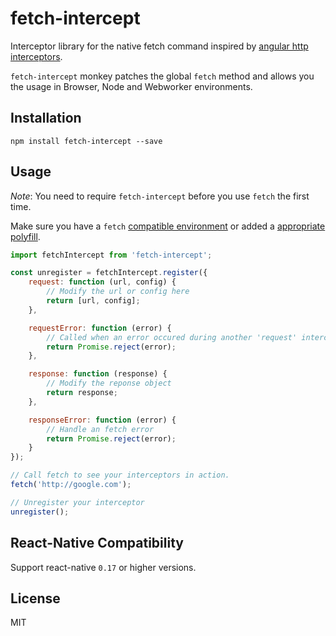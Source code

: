# fetch-intercept

Interceptor library for the native fetch command inspired by [angular http interceptors](https://docs.angularjs.org/api/ng/service/$http).

`fetch-intercept` monkey patches the global `fetch` method and allows you the usage in Browser, Node and Webworker environments.

## Installation

```
npm install fetch-intercept --save
```

## Usage

_Note_: You need to require `fetch-intercept` before you use `fetch` the first time.

Make sure you have a `fetch` [compatible environment](http://caniuse.com/#search=fetch) or added a [appropriate polyfill](https://github.com/github/fetch).

```js
import fetchIntercept from 'fetch-intercept';

const unregister = fetchIntercept.register({
    request: function (url, config) {
        // Modify the url or config here
        return [url, config];
    },

    requestError: function (error) {
        // Called when an error occured during another 'request' interceptor call
        return Promise.reject(error);
    },

    response: function (response) {
        // Modify the reponse object
        return response;
    },

    responseError: function (error) {
        // Handle an fetch error
        return Promise.reject(error);
    }
});

// Call fetch to see your interceptors in action.
fetch('http://google.com');

// Unregister your interceptor
unregister();
```

## React-Native Compatibility
Support react-native `0.17` or higher versions.

## License
MIT